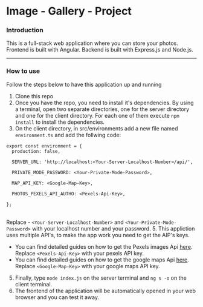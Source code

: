 # Image - Gallery - Project

### Introduction
This is a full-stack web application where you can store your photos.  
Frontend is built with Angular. Backend is built with Express.js and Node.js.
___

### How to use
Follow the steps below to have this application up and running 

1. Clone this repo
2. Once you have the repo, you need to install it's dependencies. 
By using a terminal, open two separate directories, one for the server directory and one for the client directory. 
For each one of them execute ```npm install``` to install the dependencies.
4. On the client directory, in src/environments add a new file named ```environment.ts``` and add the follwing code:
```
export const environment = {
  production: false,

  SERVER_URL: 'http://localhost:<Your-Server-Localhost-Number>/api/',

  PRIVATE_MODE_PASSWORD: <Your-Private-Mode-Password>,

  MAP_API_KEY: <Google-Map-Key>,

  PHOTOS_PEXELS_API_AUTHO: <Pexels-Api-Key>,

};
```
<br/>Replace - ```<Your-Server-Localhost-Number>``` and ```<Your-Private-Mode-Password>``` with your localhost number and your password.
5. This appliction uses multiple API's, to make the app work you need to get the AIP's keys.
- You can find detailed guides on how to get the Pexels images Api [here](https://www.pexels.com/api/).
<br/>Replace ```<Pexels-Api-Key>``` with your pexels API key.
- You can find detailed guides on how to get the google maps Api [here](https://developers.google.com/maps/documentation/javascript/get-api-key?hl=en#creating-api-keys).
<br/>Replace ```<Google-Map-Key>``` with your google maps API key.
5. Finally, type ```node index.js``` on the server terminal and ```ng s -o``` on the client terminal. 
6. The frontend of the application will be automatically opened in your web browser and you can test it away.
